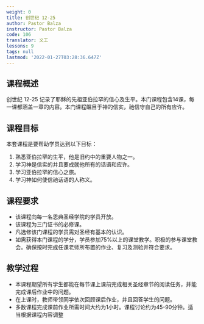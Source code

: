 ```yaml
---
weight: 0
title: 创世纪 12-25
author: Pastor Balza
instructor: Pastor Balza
code: 106
translator: 义工
lessons: 9
tags: null
lastmod: '2022-01-27T03:28:36.647Z'
---
```

 
## 课程概述

创世纪 12-25 记录了耶稣的先祖亚伯拉罕的信心及生平。本门课程包含14课，每一课都涵盖一章的内容。本门课程瞩目于神的信实，祂信守自己的所有应许。

## 课程目标

本套课程是要帮助学员达到以下目标：

1. 熟悉亚伯拉罕的生平，他是旧约中的重要人物之一。
2. 学习神是信实的并且要成就他所有的话语和应许。
3. 学习亚伯拉罕的信心之旅。
4. 学习神如何使信祂话语的人称义。

## 课程要求

- 该课程向每一名恩典圣经学院的学员开放。
- 该课程为三门证书的必修课。
- 凡选修该门课程的学员需对圣经有基本的认识。
- 如需获得本门课程的学分，学员参加75%以上的课堂教学。积极的参与课堂教会。确保按时完成任课老师所布置的作业、复习及测验并符合要求。

## 教学过程

- 本课程期望所有学生都能在每节课上课前完成相关圣经章节的阅读任务，并能完成课后作业中的问题。
- 在上课时，教师带领同学依次回顾课后作业，并且回答学生的问题。
- 多数课程完成课前作业所需时间大约为1小时。课程讨论约为45-90分钟。适当根据课程内容调整